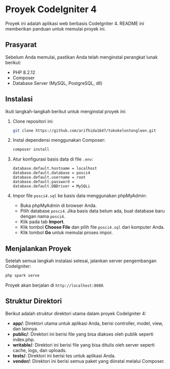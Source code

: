 
# Proyek CodeIgniter 4

Proyek ini adalah aplikasi web berbasis CodeIgniter 4. README ini memberikan panduan untuk memulai proyek ini.

## Prasyarat

Sebelum Anda memulai, pastikan Anda telah menginstal perangkat lunak berikut:

- PHP 8.2.12
- Composer
- Database Server (MySQL, PostgreSQL, dll)

## Instalasi

Ikuti langkah-langkah berikut untuk menginstal proyek ini:

1. Clone repositori ini:

    ```bash
    git clone https://github.com/arifhida1647/tokokelontongleon.git
    ```
    
2. Instal dependensi menggunakan Composer:

    ```bash
    composer install
    ```

3. Atur konfigurasi basis data di file `.env`:

    ```env
    database.default.hostname = localhost
    database.default.database = posci4
    database.default.username = root
    database.default.password = 
    database.default.DBDriver = MySQLi
    ```

6. Impor file `posci4.sql` ke basis data menggunakan phpMyAdmin:

    - Buka phpMyAdmin di browser Anda.
    - Pilih database `posci4`. Jika basis data belum ada, buat database baru dengan nama `posci4`.
    - Klik pada tab **Import**.
    - Klik tombol **Choose File** dan pilih file `posci4.sql` dari komputer Anda.
    - Klik tombol **Go** untuk memulai proses impor.

## Menjalankan Proyek

Setelah semua langkah instalasi selesai, jalankan server pengembangan CodeIgniter:

```bash
php spark serve
```

Proyek akan berjalan di `http://localhost:8080`.

## Struktur Direktori

Berikut adalah struktur direktori utama dalam proyek CodeIgniter 4:

- **app/**: Direktori utama untuk aplikasi Anda, berisi controller, model, view, dan lainnya.
- **public/**: Direktori ini berisi file yang bisa diakses oleh publik seperti index.php.
- **writable/**: Direktori ini berisi file yang bisa ditulis oleh server seperti cache, logs, dan uploads.
- **tests/**: Direktori ini berisi tes untuk aplikasi Anda.
- **vendor/**: Direktori ini berisi semua paket yang diinstal melalui Composer.
